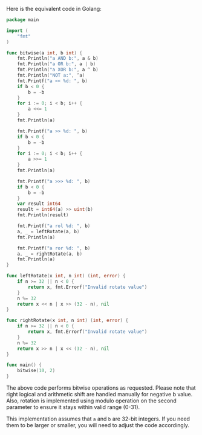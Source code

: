 Here is the equivalent code in Golang:

```go
package main

import (
	"fmt"
)

func bitwise(a int, b int) {
	fmt.Println("a AND b:", a & b)
	fmt.Println("a OR b:", a | b)
	fmt.Println("a XOR b:", a ^ b)
	fmt.Println("NOT a:", ^a)
	fmt.Printf("a << %d: ", b)
	if b < 0 {
		b = -b
	}
	for i := 0; i < b; i++ {
		a <<= 1
	}
	fmt.Println(a)

	fmt.Printf("a >> %d: ", b)
	if b < 0 {
		b = -b
	}
	for i := 0; i < b; i++ {
		a >>= 1
	}
	fmt.Println(a)

	fmt.Printf("a >>> %d: ", b)
	if b < 0 {
		b = -b
	}
	var result int64
	result = int64(a) >> uint(b)
	fmt.Println(result)

	fmt.Printf("a rol %d: ", b)
	a, _ = leftRotate(a, b)
	fmt.Println(a)

	fmt.Printf("a ror %d: ", b)
	a, _ = rightRotate(a, b)
	fmt.Println(a)
}

func leftRotate(x int, n int) (int, error) {
	if n >= 32 || n < 0 {
		return x, fmt.Errorf("Invalid rotate value")
	}
	n %= 32
	return x << n | x >> (32 - n), nil
}

func rightRotate(x int, n int) (int, error) {
	if n >= 32 || n < 0 {
		return x, fmt.Errorf("Invalid rotate value")
	}
	n %= 32
	return x >> n | x << (32 - n), nil
}

func main() {
	bitwise(10, 2)
}
```

The above code performs bitwise operations as requested. Please note that right logical and arithmetic shift are handled manually for negative b value. Also, rotation is implemented using modulo operation on the second parameter to ensure it stays within valid range (0-31). 

This implementation assumes that `a` and `b` are 32-bit integers. If you need them to be larger or smaller, you will need to adjust the code accordingly.
